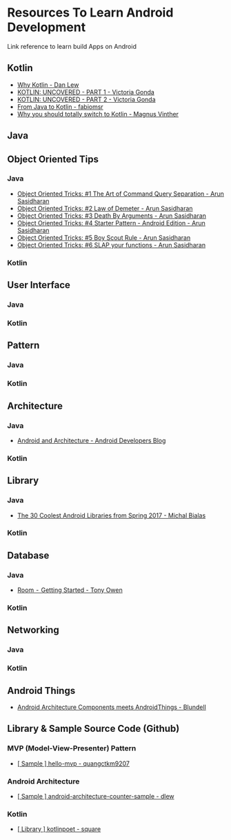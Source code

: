 # Resources To Learn Android Development

Link reference to learn build Apps on Android

## Kotlin
- [Why Kotlin - Dan Lew](http://blog.danlew.net/2017/05/17/why-kotlin/)
- [KOTLIN: UNCOVERED - PART 1 - Victoria Gonda](https://collectiveidea.com/blog/archives/2017/05/16/kotlin-uncovered-part-1)
- [KOTLIN: UNCOVERED - PART 2 - Victoria Gonda](https://collectiveidea.com/blog/archives/2017/05/19/kotlin-uncovered-part-2)
- [From Java to Kotlin - fabiomsr](https://fabiomsr.github.io/from-java-to-kotlin/index.html)
- [Why you should totally switch to Kotlin - Magnus Vinther](https://medium.com/@magnus.chatt/why-you-should-totally-switch-to-kotlin-c7bbde9e10d5)

## Java

## Object Oriented Tips

### Java
- [Object Oriented Tricks: #1 The Art of Command Query Separation - Arun Sasidharan](https://hackernoon.com/oo-tricks-the-art-of-command-query-separation-9343e50a3de0)
- [Object Oriented Tricks: #2 Law of Demeter - Arun Sasidharan](https://hackernoon.com/object-oriented-tricks-2-law-of-demeter-4ecc9becad85)
- [Object Oriented Tricks: #3 Death By Arguments - Arun Sasidharan](https://hackernoon.com/object-oriented-tricks-3-death-by-arguments-d070ac86d996)
- [Object Oriented Tricks: #4 Starter Pattern - Android Edition - Arun Sasidharan](https://hackernoon.com/object-oriented-tricks-4-starter-pattern-android-edition-1844e1a8522d)
- [Object Oriented Tricks: #5 Boy Scout Rule - Arun Sasidharan](https://hackernoon.com/object-oriented-tricks-5-boy-scout-rule-cec82aea3b81)
- [Object Oriented Tricks: #6 SLAP your functions - Arun Sasidharan](https://hackernoon.com/object-oriented-tricks-6-slap-your-functions-a13d25a7d994)

### Kotlin

## User Interface

### Java

### Kotlin

## Pattern

### Java

### Kotlin

## Architecture

### Java
- [Android and Architecture - Android Developers Blog](https://android-developers.googleblog.com/2017/05/android-and-architecture.html)

### Kotlin

## Library

### Java
- [The 30 Coolest Android Libraries from Spring 2017 - Michal Bialas](https://medium.freecodecamp.com/30-new-android-libraries-released-in-the-spring-of-2017-which-deserve-your-attention-faea359a1915)

### Kotlin

## Database

### Java
- [Room  -  Getting Started - Tony Owen](https://medium.com/@tonyowen/a-room-with-a-view-getting-started-ec010f9f5448)

### Kotlin

## Networking

### Java

### Kotlin

## Android Things

- [Android Architecture Components meets AndroidThings - Blundell](http://blog.blundellapps.co.uk/android-architecture-components-meets-androidthings/)

## Library & Sample Source Code (Github)

### MVP (Model-View-Presenter) Pattern
- [[ Sample ] hello-mvp - quangctkm9207](https://github.com/quangctkm9207/hello-mvp)

### Android Architecture
- [[ Sample ] android-architecture-counter-sample - dlew](https://github.com/dlew/android-architecture-counter-sample)

### Kotlin
- [[ Library ] kotlinpoet - square](https://github.com/square/kotlinpoet)